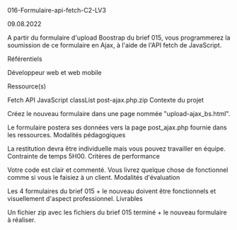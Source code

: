 016-Formulaire-api-fetch-C2-LV3


09.08.2022

A partir du formulaire d'upload Boostrap du brief 015, vous programmerez la soumission de ce formulaire en Ajax, à l'aide de l'API fetch de JavaScript.

Référentiels

Développeur web et web mobile

Ressource(s)

Fetch API
JavaScript classList
post-ajax.php.zip
Contexte du projet

Créez le nouveau formulaire dans une page nommée "upload-ajax_bs.html".

Le formulaire postera ses données vers la page post_ajax.php fournie dans les ressources.
Modalités pédagogiques

La restitution devra être individuelle mais vous pouvez travailler en équipe. Contrainte de temps 5H00.
Critères de performance

Votre code est clair et commenté.
Vous livrez quelque chose de fonctionnel comme si vous le faisiez à un client.
Modalités d'évaluation

Les 4 formulaires du brief 015 + le nouveau doivent être fonctionnels et visuellement d'aspect professionnel.
Livrables

Un fichier zip avec les fichiers du brief 015 terminé + le nouveau formulaire à réaliser.